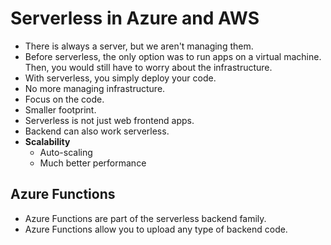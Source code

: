 # Serverless in Azure and AWS

- There is always a server, but we aren't managing them.
- Before serverless, the only option was to run apps on a virtual machine. Then, you would still have to worry about the infrastructure.
- With serverless, you simply deploy your code.
- No more managing infrastructure.
- Focus on the code.
- Smaller footprint.
- Serverless is not just web frontend apps.
- Backend can also work serverless.
- **Scalability**
  - Auto-scaling
  - Much better performance

## Azure Functions

- Azure Functions are part of the serverless backend family.
- Azure Functions allow you to upload any type of backend code.